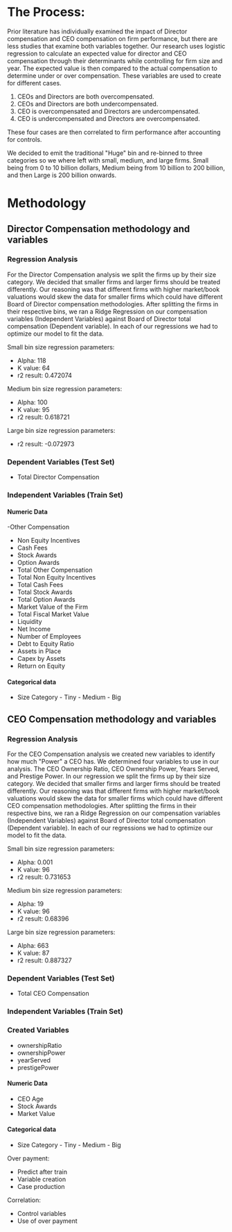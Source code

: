 # The Process:

Prior literature has individually examined the impact of Director compensation and CEO compensation on firm 
performance, but there are less studies that examine both variables together. Our research uses logistic 
regression to calculate an expected value for director and CEO compensation through their determinants while 
controlling for firm size and year. The expected value is then compared to the actual compensation to determine 
under or over compensation. These variables are used to create for different cases.

1)  CEOs and Directors are both overcompensated.
2)  CEOs and Directors are both undercompensated.
3)  CEO is overcompensated and Directors are undercompensated.
4)  CEO is undercompensated and Directors are overcompensated.

These four cases are then correlated to firm performance after accounting for controls.

We decided to emit the traditional "Huge" bin and re-binned to three categories so we where left with small, 
medium, and large firms. Small being from 0 to 10 billion dollars, Medium being from 10 billion to 200 billion, 
and then Large is 200 billion onwards.  

# Methodology

## Director Compensation methodology and variables
### Regression Analysis
For the Director Compensation analysis we split the firms up by their size category. We decided that smaller 
firms and larger firms should be treated differently. Our reasoning was that different firms with higher 
market/book valuations would skew the data for smaller firms which could have different Board of Director 
compensation methodologies. After splitting the firms in their respective bins, we ran a Ridge Regression 
on our compensation variables (Independent Variables) against Board of Director total compensation (Dependent 
variable). In each of our regressions we had to optimize our model to fit the data. 

Small bin size regression parameters:
- Alpha: 118
- K value: 64
- r2 result: 0.472074

Medium bin size regression parameters:
- Alpha: 100
- K value: 95
- r2 result: 0.618721

Large bin size regression parameters:
- r2 result: -0.072973

### Dependent Variables (Test Set)
- Total Director Compensation
### Independent Variables (Train Set)
#### Numeric Data
-Other Compensation
- Non Equity Incentives
- Cash Fees
- Stock Awards
- Option Awards
- Total Other Compensation
- Total Non Equity Incentives
- Total Cash Fees
- Total Stock Awards
- Total Option Awards
- Market Value of the Firm
- Total Fiscal Market Value
- Liquidity
- Net Income
- Number of Employees
- Debt to Equity Ratio
- Assets in Place
- Capex by Assets
- Return on Equity
#### Categorical data
- Size Category
       - Tiny
       - Medium
       - Big

       
## CEO Compensation methodology and variables
### Regression Analysis
For the CEO Compensation analysis we created new variables to identify how much "Power" a CEO has. We determined 
four variables to use in our analysis. The CEO Ownership Ratio, CEO Ownership Power, Years Served, and Prestige 
Power. In our regression we split the firms up by their size category. We decided that smaller firms and larger 
firms should be treated differently. Our reasoning was that different firms with higher market/book valuations 
would skew the data for smaller firms which could have different CEO compensation methodologies. After splitting 
the firms in their respective bins, we ran a Ridge Regression on our compensation variables (Independent 
Variables) against Board of Director total compensation (Dependent variable). In each of our regressions we had 
to optimize our model to fit the data. 

Small bin size regression parameters:
- Alpha: 0.001
- K value: 96
- r2 result: 0.731653

Medium bin size regression parameters:
- Alpha: 19
- K value: 96
- r2 result: 0.68396

Large bin size regression parameters:
- Alpha: 663
- K value: 87
- r2 result: 0.887327

### Dependent Variables (Test Set)
- Total CEO Compensation
### Independent Variables (Train Set)
### Created Variables
- ownershipRatio
- ownershipPower
- yearServed
- prestigePower
#### Numeric Data
- CEO Age
- Stock Awards
- Market Value
#### Categorical data
- Size Category
       - Tiny
       - Medium
       - Big



Over payment:
- Predict after train
- Variable creation
- Case production

Correlation:
- Control variables
- Use of over payment
